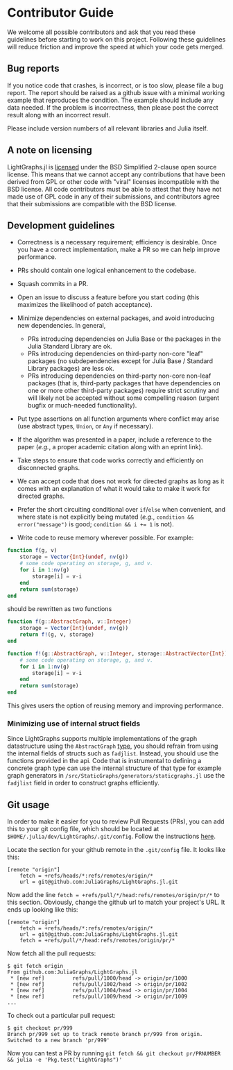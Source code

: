 # Contributor Guide

We welcome all possible contributors and ask that you read these guidelines before starting to work on this project. Following these guidelines will reduce friction and improve the speed at which your code gets merged.

## Bug reports
If you notice code that crashes, is incorrect, or is too slow, please file a bug report. The report should be raised as a github issue with a minimal working example that reproduces the condition. The example should include any data needed. If the problem is incorrectness, then please post the correct result along with an incorrect result.

Please include version numbers of all relevant libraries and Julia itself.


## A note on licensing
LightGraphs.jl is [licensed](https://github.com/JuliaGraphs/LightGraphs.jl/blob/master/LICENSE.md) under the BSD Simplified 2-clause open source license. This means that we cannot accept any contributions that have been derived from GPL or other code with "viral" licenses incompatible with the BSD license. All code contributors must be able to attest that they have not made use of GPL code in any of their submissions, and contributors agree that their submissions are compatible with the BSD license.

## Development guidelines
- Correctness is a necessary requirement; efficiency is desirable. Once you have a correct implementation, make a PR so we can help improve performance.
- PRs should contain one logical enhancement to the codebase.
- Squash commits in a PR.
- Open an issue to discuss a feature before you start coding (this maximizes the likelihood of patch acceptance).
- Minimize dependencies on external packages, and avoid introducing new dependencies. In general,

    - PRs introducing dependencies on Julia Base or the packages in the Julia Standard Library are ok.
    - PRs introducing dependencies on third-party non-core "leaf" packages (no subdependencies except for Julia Base / Standard Library packages) are less ok.
    - PRs introducing dependencies on third-party non-core non-leaf packages (that is, third-party packages that have dependencies on one or more other third-party packages) require strict scrutiny and will likely not be accepted without some compelling reason (urgent bugfix or much-needed functionality).

- Put type assertions on all function arguments where conflict may arise (use abstract types, `Union`, or `Any` if necessary).
- If the algorithm was presented in a paper, include a reference to the paper (_e.g._, a proper academic citation along with an eprint link).
- Take steps to ensure that code works correctly and efficiently on disconnected graphs.
- We can accept code that does not work for directed graphs as long as it comes with an explanation of what it would take to make it work for directed graphs.
- Prefer the short circuiting conditional over `if`/`else` when convenient, and where state is not explicitly being mutated (*e.g.*, `condition && error("message")` is good; `condition && i += 1` is not).
- Write code to reuse memory wherever possible. For example:
```julia
function f(g, v)
    storage = Vector{Int}(undef, nv(g))
    # some code operating on storage, g, and v.
    for i in 1:nv(g)
        storage[i] = v-i
    end
    return sum(storage)
end
```
should be rewritten as two functions
```julia
function f(g::AbstractGraph, v::Integer)
    storage = Vector{Int}(undef, nv(g))
    return f!(g, v, storage)
end

function f!(g::AbstractGraph, v::Integer, storage::AbstractVector{Int})
    # some code operating on storage, g, and v.
    for i in 1:nv(g)
        storage[i] = v-i
    end
    return sum(storage)
end
```
This gives users the option of reusing memory and improving performance.

### Minimizing use of internal struct fields
Since LightGraphs supports multiple implementations of the graph datastructure using the `AbstractGraph` [type](https://juliagraphs.github.io/LightGraphs.jl/latest/types.html#AbstractGraph-Type-1), you should refrain from using the internal fields of structs such as `fadjlist`. Instead, you should use the functions provided in the api. Code that is instrumental to defining a concrete graph type can use the internal structure of that type for example graph generators in `/src/StaticGraphs/generators/staticgraphs.jl` use the `fadjlist` field in order to construct graphs efficiently.

## Git usage

In order to make it easier for you to review Pull Requests (PRs), you can add this to your git config file, which should be located at `$HOME/.julia/dev/LightGraphs/.git/config`. Follow the instructions [here](https://gist.github.com/piscisaureus/3342247).

Locate the section for your github remote in the `.git/config` file. It looks like this:

```
[remote "origin"]
    fetch = +refs/heads/*:refs/remotes/origin/*
    url = git@github.com:JuliaGraphs/LightGraphs.jl.git
```

Now add the line `fetch = +refs/pull/*/head:refs/remotes/origin/pr/*` to this section. Obviously, change the github url to match your project's URL. It ends up looking like this:

```
[remote "origin"]
    fetch = +refs/heads/*:refs/remotes/origin/*
    url = git@github.com:JuliaGraphs/LightGraphs.jl.git
    fetch = +refs/pull/*/head:refs/remotes/origin/pr/*
```

Now fetch all the pull requests:

```
$ git fetch origin
From github.com:JuliaGraphs/LightGraphs.jl
 * [new ref]         refs/pull/1000/head -> origin/pr/1000
 * [new ref]         refs/pull/1002/head -> origin/pr/1002
 * [new ref]         refs/pull/1004/head -> origin/pr/1004
 * [new ref]         refs/pull/1009/head -> origin/pr/1009
...
```

To check out a particular pull request:

```
$ git checkout pr/999
Branch pr/999 set up to track remote branch pr/999 from origin.
Switched to a new branch 'pr/999'
```

Now you can test a PR by running `git fetch && git checkout pr/PRNUMBER && julia -e 'Pkg.test("LightGraphs")'`
